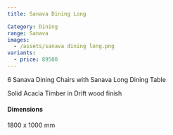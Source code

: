 ```yaml
---
title: Sanava Dining Long

Category: Dining
range: Sanava
images:
  - /assets/sanava dining long.png
variants:
  - price: 89500
---
```


6 Sanava Dining Chairs
with Sanava Long Dining Table

Solid Acacia Timber in Drift wood finish

#### Dimensions

1800 x 1000 mm
